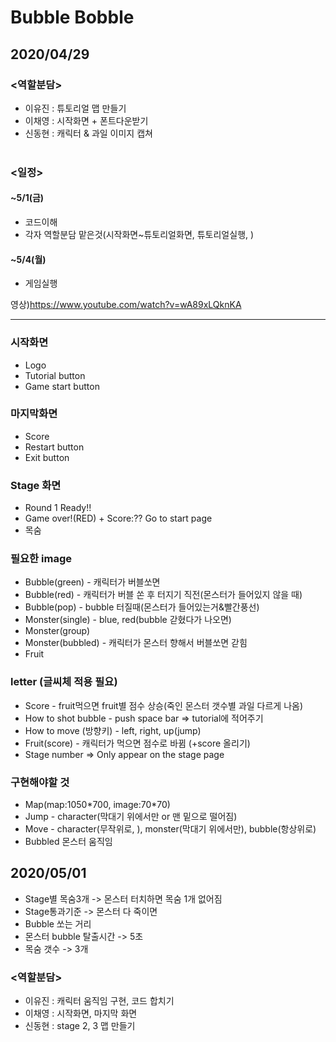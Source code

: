 # Bubble Bobble
## 2020/04/29
### <역할분담>
  * 이유진 : 튜토리얼 맵 만들기<br>
  * 이채영 : 시작화면 + 폰트다운받기<br>  
  * 신동현 : 캐릭터 & 과일 이미지 캡쳐<br><br>

### <일정>
#### ~5/1(금)
  * 코드이해
  * 각자 역할분담 맡은것(시작화면~튜토리얼화면, 튜토리얼실행, )
#### ~5/4(월)
  * 게임실행
  
영상)https://www.youtube.com/watch?v=wA89xLQknKA

<hr>

### 시작화면
  * Logo
  * Tutorial button
  * Game start button
  
### 마지막화면
  * Score
  * Restart button
  * Exit button
### Stage 화면
  * Round 1
    Ready!!
  * Game over!(RED) + Score:??
    Go to start page
  * 목숨
### 필요한 image
  * Bubble(green) - 캐릭터가 버블쏘면
  * Bubble(red) - 캐릭터가 버블 쏜 후 터지기 직전(몬스터가 들어있지 않을 때)
  * Bubble(pop) - bubble 터질때(몬스터가 들어있는거&빨간풍선)
  * Monster(single) - blue, red(bubble 갇혔다가 나오면)
  * Monster(group)
  * Monster(bubbled) - 캐릭터가 몬스터 향해서 버블쏘면 갇힘
  * Fruit

### letter (글씨체 적용 필요)
  * Score - fruit먹으면 fruit별 점수 상승(죽인 몬스터 갯수별 과일 다르게 나옴)
  * How to shot bubble - push space bar => tutorial에 적어주기
  * How to move (방향키) - left, right, up(jump)
  * Fruit(score) - 캐릭터가 먹으면 점수로 바뀜 (+score 올리기)
  * Stage number => Only appear on the stage page

### 구현해야할 것
  * Map(map:1050\*700, image:70\*70)
  * Jump - character(막대기 위에서만 or 맨 밑으로 떨어짐)
  * Move - character(무작위로, ), monster(막대기 위에서만), bubble(항상위로)
  * Bubbled 몬스터 움직임

## 2020/05/01
  * Stage별 목숨3개 -> 몬스터 터치하면 목숨 1개 없어짐
  * Stage통과기준 -> 몬스터 다 죽이면
  * Bubble 쏘는 거리
  * 몬스터 bubble 탈출시간 -> 5초
  * 목숨 갯수 -> 3개
  
### <역할분담>
  * 이유진 : 캐릭터 움직임 구현, 코드 합치기<br>
  * 이채영 : 시작화면, 마지막 화면<br>  
  * 신동현 : stage 2, 3 맵 만들기<br><br>
  
